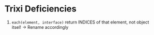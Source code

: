 # Trixi Deficiencies

1. `each(element, interface)` return INDICES of that element, not object itsel! -> Rename accordingly